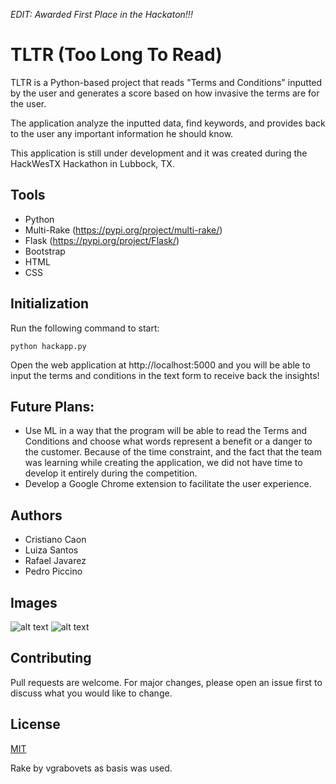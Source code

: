 *EDIT: Awarded First Place in the Hackaton!!!*

# TLTR (Too Long To Read)
TLTR is a Python-based project that reads "Terms and Conditions" inputted by the user and generates a score based on how invasive the terms are for the user. 

The application analyze the inputted data, find keywords, and provides back to the user any important information he should know.

This application is still under development and it was created during the HackWesTX Hackathon in Lubbock, TX. 

## Tools

- Python
- Multi-Rake (https://pypi.org/project/multi-rake/)
- Flask (https://pypi.org/project/Flask/)
- Bootstrap
- HTML
- CSS

## Initialization

Run the following command to start:

```
python hackapp.py
```

Open the web application at http://localhost:5000 and you will be able to input the terms and conditions in the text form to receive back the insights!

## Future Plans:

- Use ML in a way that the program will be able to read the Terms and Conditions and choose what words represent a benefit or a danger to the customer. Because of the time constraint, and the fact that the team was learning while creating the application, we did not have time to develop it entirely during the competition. 
- Develop a Google Chrome extension to facilitate the user experience. 

## Authors
<ul>
  <li>Cristiano Caon</li>
  <li>Luiza Santos</li>
  <li>Rafael Javarez</li>
  <li>Pedro Piccino</li>
</ul>

## Images

![alt text](https://github.com/cristianocaon/Too-Long-To-Read-TLTR--HackWestTX/blob/master/images/Capture.JPG)
![alt text](https://github.com/cristianocaon/Too-Long-To-Read-TLTR--HackWestTX/blob/master/images/Capture2.JPG)

## Contributing
Pull requests are welcome. For major changes, please open an issue first to discuss what you would like to change.

## License
[MIT](https://choosealicense.com/licenses/mit/)

Rake by vgrabovets as basis was used.
